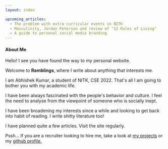 ```yaml
---
layout: index

upcoming_articles:
  - The problem with extra curricular events in NITK
  - Masculinity, Jordan Peterson and review of "12 Rules of Living"
  - A guide to personal social media branding
---
```

<h4><p class="text-primary">About Me</p></h4>
Hello! I see you have found the way to my personal website.

Welcome to <strong>Ramblings</strong>, where I write about anything that interests me.

I am <span class="text-primary">Abhishek Kumar</span>, a student of NITK, CSE 2022. That's all I am going to bother you with my academic life.

I have been always fascinated with the people's behavior and culture. I feel the need to analyse from the viewpoint of someone who is socially inept.

I have been broadening my interests since a while and looking to get back into habit of reading. I write shitty literature too!

I have planned quite a few articles. Visit the site regularly.

<p class="text-muted">Pssh... If you are a recruiter looking to hire me, take a look at <a href="{{ site.projects_index }}">my projects</a> or my <a href="https://github.com/{{ site.social_links.github }}">github profile.</a></p>
